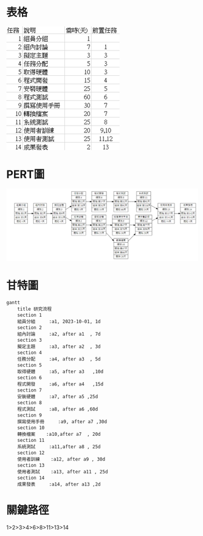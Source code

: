 # 表格
![team](hw2-1.png 'team')

# PERT圖
![PERT_team](hw2-2.png 'PERT_team')

# 甘特圖
```mermaid
gantt
    title 研究流程
    section 1
    組員分組     :a1, 2023-10-01, 1d
    section 2
    組內討論     :a2, after a1  , 7d
    section 3
    擬定主題     :a3, after a2  , 3d
    section 4
    任務分配     :a4, after a3  , 5d
    section 5
    取得硬體     :a5, after a3   ,10d
    section 6
    程式開發     :a6, after a4   ,15d
    section 7
    安裝硬體     :a7, after a5 ,25d
    section 8
    程式測試     :a8, after a6 ,60d
    section 9
    撰寫使用手冊     :a9, after a7 ,30d
    section 10
    轉換檔案    :a10,after a7  , 20d
    section 11
    系統測試     :a11,after a8 , 25d
    section 12
    使用者訓練    :a12, after a9 , 30d
    section 13
    使用者測試    :a13, after a11 , 25d
    section 14
    成果發表     :a14, after a13 ,2d
```
# 關鍵路徑
1>2>3>4>6>8>11>13>14
